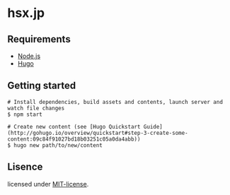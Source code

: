 # hsx.jp

## Requirements

* [Node.js](https://nodejs.org)
* [Hugo](http://gohugo.io/)


## Getting started

```
# Install dependencies, build assets and contents, launch server and watch file changes
$ npm start

# Create new content (see [Hugo Quickstart Guide](http://gohugo.io/overview/quickstart#step-3-create-some-content:09c84f91027bd18b03251c05a0da4abb))
$ hugo new path/to/new/content
```

## Lisence
licensed under [MIT-license](http://izumin.mit-license.org/2015).
